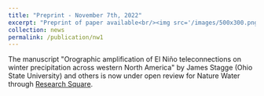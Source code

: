```yaml
---
title: "Preprint - November 7th, 2022"
excerpt: "Preprint of paper available<br/><img src='/images/500x300.png'>"
collection: news
permalink: /publication/nw1
---
```

The manuscript "Orographic amplification of El Niño teleconnections on winter precipitation across western North America" by James Stagge (Ohio State University) and others is now under open review for Nature Water through [Research Square](https://www.researchsquare.com/article/rs-2222190/v1).
